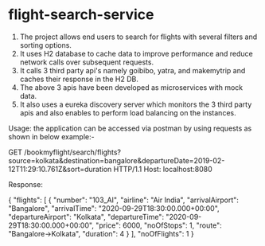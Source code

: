 # flight-search-service

1. The project allows end users to search for flights with several filters and sorting options.
2. It uses H2 database to cache data to improve performance and reduce network calls over subsequent requests.
3. It calls 3 third party api's namely goibibo, yatra, and makemytrip and caches their response in the H2 DB.
4. The above 3 apis have been developed as microservices with mock data.
5. It also uses a eureka discovery server which monitors the 3 third party apis and also enables to perform load balancing on the instances.


Usage: the application can be accessed via postman by using requests as shown in below example:-

GET /bookmyflight/search/flights?source=kolkata&amp;destination=bangalore&amp;departureDate=2019-02-12T11:29:10.761Z&amp;sort=duration HTTP/1.1
Host: localhost:8080

Response:

{
    "flights": [
        {
            "number": "103_AI",
            "airline": "Air India",
            "arrivalAirport": "Bangalore",
            "arrivalTime": "2020-09-29T18:30:00.000+00:00",
            "departureAirport": "Kolkata",
            "departureTime": "2020-09-29T18:30:00.000+00:00",
            "price": 6000,
            "noOfStops": 1,
            "route": "Bangalore->Kolkata",
            "duration": 4
        }
    ],
    "noOfFlights": 1
}
